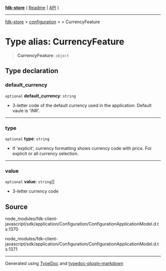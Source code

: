 [**fdk-store**](../../../README.md) ( [Readme](../../../README.md) \| [API](../../../API.md) )

---

[fdk-store](../../../API.md) > [configuration](../../README.md) > [<internal>](../README.md) > CurrencyFeature

# Type alias: CurrencyFeature

> **CurrencyFeature**: `object`

## Type declaration

### default_currency

`optional` **default_currency**: `string`

- 3-letter code of the default currency
  used in the application. Default vaule is 'INR'.

---

### type

`optional` **type**: `string`

- If 'explicit', currency formatting shows currency
  code with price. For explicit or all currency selection.

---

### value

`optional` **value**: `string`[]

- 3-letter currency code

## Source

node_modules/fdk-client-javascript/sdk/application/Configuration/ConfigurationApplicationModel.d.ts:1370

node_modules/fdk-client-javascript/sdk/application/Configuration/ConfigurationApplicationModel.d.ts:1371

---

Generated using [TypeDoc](https://typedoc.org/) and [typedoc-plugin-markdown](https://www.npmjs.com/package/typedoc-plugin-markdown)
